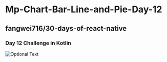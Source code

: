 # Mp-Chart-Bar-Line-and-Pie-Day-12
## fangwei716/30-days-of-react-native
### Day 12 Challenge in Kotlin

![Optional Text](../master/day12.gif)
